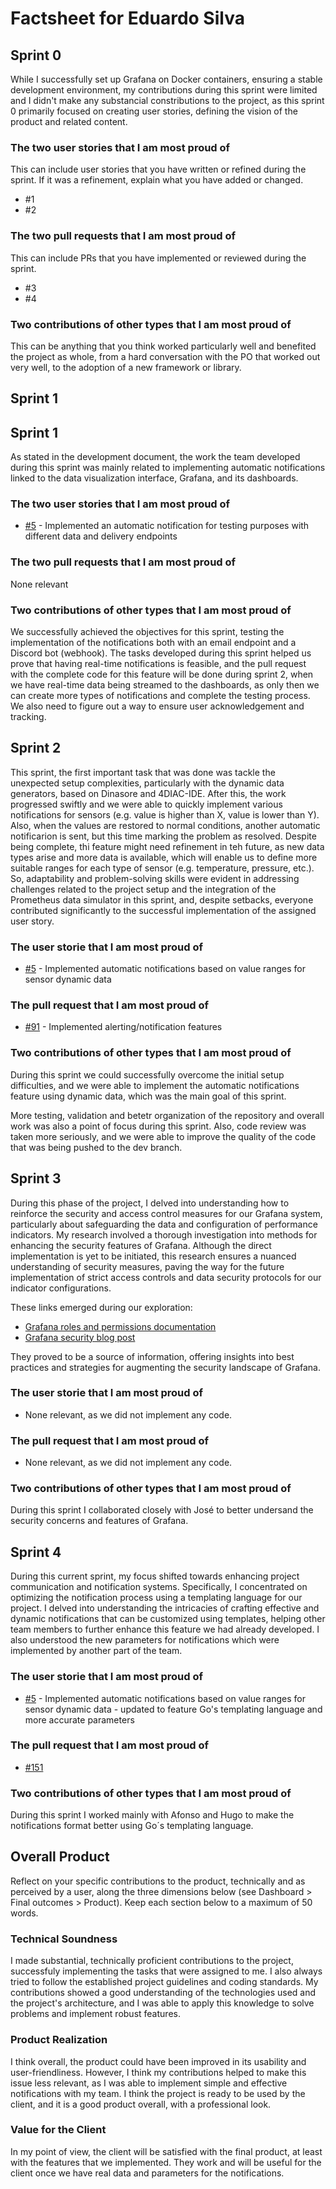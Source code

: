 # Factsheet for Eduardo Silva

## Sprint 0

While I successfully set up Grafana on Docker containers, ensuring a stable development environment, my contributions during this sprint were limited and I didn't make any substancial constributions to the project, as this sprint 0 primarily focused on creating user stories, defining the vision of the product and related content. 


### The two user stories that I am most proud of

This can include user stories that you have written or refined during the sprint. If it was a refinement, explain what you have added or changed.

 * #1
 * #2


### The two pull requests that I am most proud of

This can include PRs that you have implemented or reviewed during the sprint.

 * #3
 * #4


### Two contributions of other types that I am most proud of

This can be anything that you think worked particularly well and benefited the project as whole, from a hard conversation with the PO that worked out very well, to the adoption of a new framework or library. 



## Sprint 1

## Sprint 1

As stated in the development document, the work the team developed during this sprint was mainly related to implementing automatic notifications linked to the data visualization interface, Grafana, and its dashboards. 

### The two user stories that I am most proud of

 * [#5](https://github.com/FEUP-MEIC-DS-2023-1MEIC06/DS-Project/issues/5) - Implemented an automatic notification for testing purposes with different data and delivery endpoints


### The two pull requests that I am most proud of

None relevant


### Two contributions of other types that I am most proud of

We successfully achieved the objectives for this sprint, testing the implementation of the notifications both with an email endpoint and a Discord bot (webhook). The tasks developed during this sprint helped us prove that having real-time notifications is feasible, and the pull request with the complete code for this feature will be done during sprint 2, when we have real-time data being streamed to the dashboards, as only then we can create more types of notifications and complete the testing process. We also need to figure out a way to ensure user acknowledgement and tracking.


## Sprint 2

This sprint, the first important task that was done was tackle the unexpected setup complexities, particularly with the dynamic data generators, based on Dinasore and 4DIAC-IDE. After this, the work progressed swiftly and we were able to quickly implement various notifications for sensors (e.g. value is higher than X, value is lower than Y). Also, when the values are restored to normal conditions, another automatic notificarion is sent, but this time marking the problem as resolved. Despite being complete, thi feature might need refinement in teh future, as new data types arise and more data is available, which will enable us to define more suitable ranges for each type of sensor (e.g. temperature, pressure, etc.). So, adaptability and problem-solving skills were evident in addressing challenges related to the project setup and the integration of the Prometheus data simulator in this sprint, and, despite setbacks, everyone contributed significantly to the successful implementation of the assigned user story.

### The user storie that I am most proud of

 * [#5](https://github.com/FEUP-MEIC-DS-2023-1MEIC06/DS-Project/issues/5) - Implemented automatic notifications based on value ranges for sensor dynamic data

 ### The pull request that I am most proud of

* [#91](https://github.com/FEUP-MEIC-DS-2023-1MEIC06/DS-Project/pull/91)  - Implemented alerting/notification features

 ### Two contributions of other types that I am most proud of

During this sprint we could successfully overcome the initial setup difficulties, and we were able to implement the automatic notifications feature using dynamic data, which was the main goal of this sprint.

More testing, validation and betetr organization of the repository and overall work was also a point of focus during this sprint. Also, code review was taken more seriously, and we were able to improve the quality of the code that was being pushed to the dev branch.


## Sprint 3

During this phase of the project, I delved into understanding how to reinforce the security and access control measures for our Grafana system, particularly about safeguarding the data and configuration of performance indicators. My research involved a thorough investigation into methods for enhancing the security features of Grafana. Although the direct implementation is yet to be initiated, this research ensures a nuanced understanding of security measures, paving the way for the future implementation of strict access controls and data security protocols for our indicator configurations.

These links emerged during our exploration: 
- [Grafana roles and permissions documentation](https://grafana.com/docs/grafana/latest/administration/roles-and-permissions/access-control/custom-role-actions-scopes/)
- [Grafana security blog post](https://grafana.com/blog/2022/02/22/how-secure-is-your-grafana-instance-what-you-need-to-know/)

They proved to be a source of information, offering insights into best practices and strategies for augmenting the security landscape of Grafana.

### The user storie that I am most proud of

* None relevant, as we did not implement any code.

 ### The pull request that I am most proud of

* None relevant, as we did not implement any code.

 ### Two contributions of other types that I am most proud of

During this sprint I collaborated closely with José to better undersand the security concerns and features of Grafana.

## Sprint 4

During this current sprint, my focus shifted towards enhancing project communication and notification systems. Specifically, I concentrated on optimizing the notification process using a templating language for our project. I delved into understanding the intricacies of crafting effective and dynamic notifications that can be customized using templates, helping other team members to further enhance this feature we had already developed. I also understood the new parameters for notifications which were implemented by another part of the team.

### The user storie that I am most proud of

* [#5](https://github.com/FEUP-MEIC-DS-2023-1MEIC06/DS-Project/issues/5) - Implemented automatic notifications based on value ranges for sensor dynamic data - updated to feature Go's templating language and more accurate parameters

 ### The pull request that I am most proud of

 * [#151](https://github.com/FEUP-MEIC-DS-2023-1MEIC06/DS-Project/pull/151)

 ### Two contributions of other types that I am most proud of

During this sprint I worked mainly with Afonso and Hugo to make the notifications format better using Go´s templating language.

## Overall Product

Reflect on your specific contributions to the product, technically and as perceived by a user, along the three dimensions below (see Dashboard > Final outcomes > Product). Keep each section below to a maximum of 50 words.


### Technical Soundness


I made substantial, technically proficient contributions to the project, successfuly implementing the tasks that were assigned to me. I also always tried to follow the established project guidelines and coding standards. My contributions showed a good understanding of the technologies used and the project's architecture, and I was able to apply this knowledge to solve problems and implement robust features.



### Product Realization


I think overall, the product could have been improved in its usability and user-friendliness. However, I think my contributions helped to make this issue less relevant, as I was able to implement simple and effective notifications with my team. I think the project is ready to be used by the client, and it is a good product overall, with a professional look.



### Value for the Client

In my point of view, the client will be satisfied with the final product, at least with the features that we implemented. They work and will be useful for the client once we have real data and parameters for the notifications.
